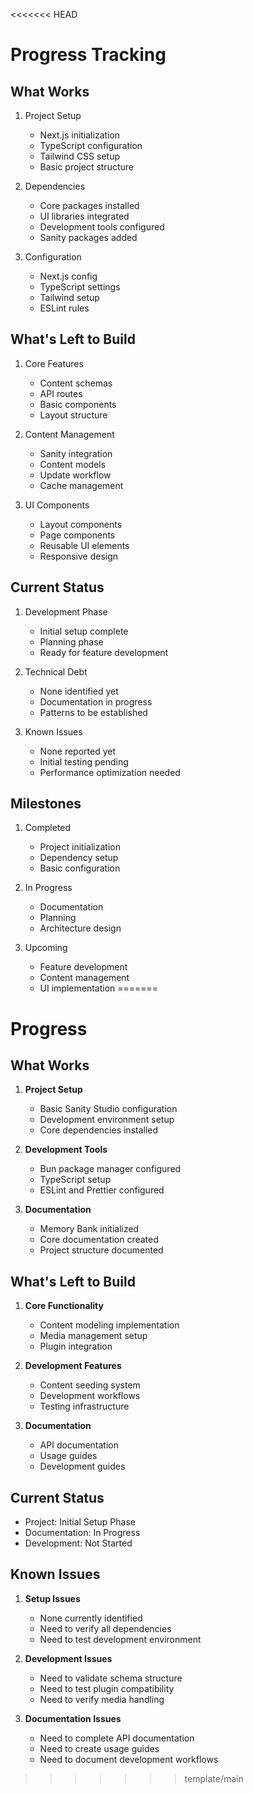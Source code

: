 <<<<<<< HEAD
# Progress Tracking

## What Works
1. Project Setup
   - Next.js initialization
   - TypeScript configuration
   - Tailwind CSS setup
   - Basic project structure

2. Dependencies
   - Core packages installed
   - UI libraries integrated
   - Development tools configured
   - Sanity packages added

3. Configuration
   - Next.js config
   - TypeScript settings
   - Tailwind setup
   - ESLint rules

## What's Left to Build
1. Core Features
   - Content schemas
   - API routes
   - Basic components
   - Layout structure

2. Content Management
   - Sanity integration
   - Content models
   - Update workflow
   - Cache management

3. UI Components
   - Layout components
   - Page components
   - Reusable UI elements
   - Responsive design

## Current Status
1. Development Phase
   - Initial setup complete
   - Planning phase
   - Ready for feature development

2. Technical Debt
   - None identified yet
   - Documentation in progress
   - Patterns to be established

3. Known Issues
   - None reported yet
   - Initial testing pending
   - Performance optimization needed

## Milestones
1. Completed
   - Project initialization
   - Dependency setup
   - Basic configuration

2. In Progress
   - Documentation
   - Planning
   - Architecture design

3. Upcoming
   - Feature development
   - Content management
   - UI implementation 
=======
# Progress

## What Works
1. **Project Setup**
   - Basic Sanity Studio configuration
   - Development environment setup
   - Core dependencies installed

2. **Development Tools**
   - Bun package manager configured
   - TypeScript setup
   - ESLint and Prettier configured

3. **Documentation**
   - Memory Bank initialized
   - Core documentation created
   - Project structure documented

## What's Left to Build
1. **Core Functionality**
   - Content modeling implementation
   - Media management setup
   - Plugin integration

2. **Development Features**
   - Content seeding system
   - Development workflows
   - Testing infrastructure

3. **Documentation**
   - API documentation
   - Usage guides
   - Development guides

## Current Status
- Project: Initial Setup Phase
- Documentation: In Progress
- Development: Not Started

## Known Issues
1. **Setup Issues**
   - None currently identified
   - Need to verify all dependencies
   - Need to test development environment

2. **Development Issues**
   - Need to validate schema structure
   - Need to test plugin compatibility
   - Need to verify media handling

3. **Documentation Issues**
   - Need to complete API documentation
   - Need to create usage guides
   - Need to document development workflows 
>>>>>>> template/main

